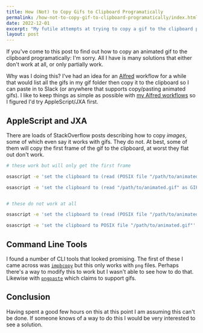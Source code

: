 ```yaml
---
title: How (Not) to Copy Gifs to Clipboard Programatically
permalink: /how-not-to-copy-gif-to-clipboard-programatically/index.html
date: 2022-12-01
excerpt: "My futile attempts at trying to copy a gif to the clipboard programatically"
layout: post
---
```


If you've come to this post to find out how to copy an animated gif to the clipboard programatically: I'm sorry. All I have is many solutions that either don't work at all, or only partially work.

Why was I doing this? I've had an idea for an [Alfred](https://www.alfredapp.com/) workflow for a while that would list all the gifs in my gif folder then copy it to the clipboard so I can paste in to Slack (or anywhere that supports copy/pasting animated gifs). I like to keep things as simple as possible with [my Alfred workflows](https://github.com/rknightuk/alfred-workflows) so I figured I'd try AppleScript/JXA first.

## AppleScript and JXA

There are loads of StackOverflow posts describing how to copy _images_, some of which even say it works with gifs. They do not. At best, some of them will copy the first frame of the gif to the clipboard, at worst they flat out don't work.

```bash
# these work but will only get the first frame

osascript -e 'set the clipboard to (read (POSIX file "/path/to/animated.gif") as {«class GIFf»})'

osascript -e 'set the clipboard to (read "/path/to/animated.gif" as GIF picture)'


# these do not work at all

osascript -e 'set the clipboard to (read (POSIX file "/path/to/animated.gif")'

osascript -e 'set the clipboard to POSIX file "/path/to/animated.gif"'
```


## Command Line Tools

I found a number of CLI tools that looked promising. The first of these I came across was [`impbcopy`](https://gist.github.com/mwender/49609a18be41b45b2ae4) but this only works with `png` files. Perhaps there's a way to modify this to work but I wasn't able to see how to do that. Likewise with [`pngpaste`](https://github.com/moicci/pngpaste) which claims to support gifs.


## Conclusion

Having spent a good few hours on this at this point I am assuming this can't be done. If someone knows of a way to do this I would be very interested to see a solution.